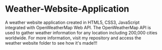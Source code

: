 # Weather-Website-Application
A weather website application created in HTML5, CSS3, JavaScript integrated with OpenWeatherMap Web API. The OpenWeatherMap API is used to gather weather information for any location including 200,000 cities worldwide. For more information, visit my repository and access the weather website folder to see how it's made!!!
